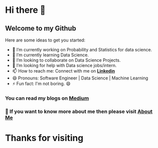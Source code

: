# Hi there 👋
## Welcome to my Github
<!--
**bibekuchiha/bibekuchiha** is a ✨ _special_ ✨ repository because its `README.md` (this file) appears on your GitHub profile.
-->
Here are some ideas to get you started:

- 🔭 I’m currently working on Probability and Statistics for data science.
- 🌱 I’m currently learning Data Science.
- 👯 I’m looking to collaborate on Data Science Projects.
- 🤔 I’m looking for help with Data science jobs/intern.
- 📫 How to reach me: Connect with me on [**Linkedin**](https://www.linkedin.com/in/bibek-shah-shankhar/)
- 😄 Pronouns: Software Engineer | Data Science | Machine Learning
- ⚡ Fun fact: I'm not boring. 😄 

### You can read my blogs on [**Medium**](https://medium.com/@bibekshahshankhar)
 

### 💬 If you want to know more about me then please visit [**About Me**](https://github.com/bibekuchiha/bibekuchiha/blob/master/ABOUT.md)

# Thanks for visiting 
